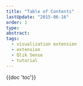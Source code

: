 ```yaml
---
title: "Table of Contents"
lastUpdate: "2015-06-16"
order: 1
type:
abstract:
tags:
  - visualization extension
  - extension
  - Qlik Sense
  - tutorial
---
```


{{doc 'toc'}}
	